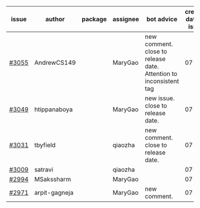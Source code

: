 | issue | author | package | assignee | bot advice | created date of issue | target release date | date from target |
| ------ | ------ | ------ | ------ | ------ | ------ | ------ | :-----: |
| [#3055](https://github.com/Azure/sdk-release-request/issues/3055) | AndrewCS149 |  | MaryGao | new comment. close to release date.  Attention to inconsistent tag | 07-29 | 08-02 | 0 |
| [#3049](https://github.com/Azure/sdk-release-request/issues/3049) | htippanaboya |  | MaryGao | new issue. close to release date.  | 07-27 | 08-03 | 0 |
| [#3031](https://github.com/Azure/sdk-release-request/issues/3031) | tbyfield |  | qiaozha | new comment. close to release date.  | 07-21 | 08-03 | 0 |
| [#3009](https://github.com/Azure/sdk-release-request/issues/3009) | satravi |  | qiaozha |  | 07-19 | 07-27 |  |
| [#2994](https://github.com/Azure/sdk-release-request/issues/2994) | MSakssharm |  | MaryGao |  | 07-12 | 07-26 |  |
| [#2971](https://github.com/Azure/sdk-release-request/issues/2971) | arpit-gagneja |  | MaryGao | new comment. | 07-04 | 09-30 |  |
